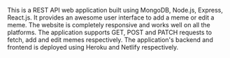 This is a REST API web application built using MongoDB, Node.js, Express, React.js. It provides an awesome user interface to add a meme or edit a meme. The website is completely responsive and works well on all the platforms.
The application supports GET, POST and PATCH requests to fetch, add and edit memes respectively.
The application's backend and frontend is deployed using Heroku and Netlify respectively. 
